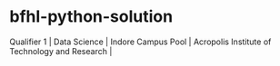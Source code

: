 # bfhl-python-solution
Qualifier 1 | Data Science | Indore Campus Pool | Acropolis Institute of Technology and Research |
